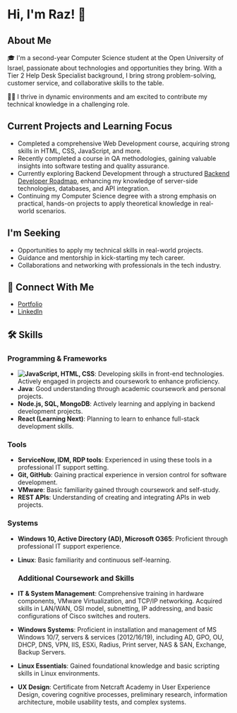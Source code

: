 # Hi, I'm Raz! 👋

## About Me

🎓 I'm a second-year Computer Science student at the Open University of Israel, passionate about technologies and opportunities they bring. With a Tier 2 Help Desk Specialist background, I bring strong problem-solving, customer service, and collaborative skills to the table.

👩‍💻 I thrive in dynamic environments and am excited to contribute my technical knowledge in a challenging role.

## Current Projects and Learning Focus
- Completed a comprehensive Web Development course, acquiring strong skills in HTML, CSS, JavaScript, and more.
- Recently completed a course in QA methodologies, gaining valuable insights into software testing and quality assurance.
- Currently exploring Backend Development through a structured [Backend Developer Roadmap](https://roadmap.sh/backend), enhancing my knowledge of server-side technologies, databases, and API integration.
- Continuing my Computer Science degree with a strong emphasis on practical, hands-on projects to apply theoretical knowledge in real-world scenarios.

## I'm Seeking
- Opportunities to apply my technical skills in real-world projects.
- Guidance and mentorship in kick-starting my tech career.
- Collaborations and networking with professionals in the tech industry.

## 🔗 Connect With Me
- [Portfolio](https://github.com/Raz-y)
- [LinkedIn](https://www.linkedin.com/in/raz-yehiel/)

## 🛠 Skills

### Programming & Frameworks

- **![JavaScript](https://img.shields.io/badge/-JavaScript-F7DF1E?style=flat-square&logo=javascript&logoColor=black), HTML, CSS**: Developing skills in front-end technologies. Actively engaged in projects and coursework to enhance proficiency.
- **Java**: Good understanding through academic coursework and personal projects.
- **Node.js, SQL, MongoDB**: Actively learning and applying in backend development projects.
- **React (Learning Next)**: Planning to learn to enhance full-stack development skills.

### Tools
- **ServiceNow, IDM, RDP tools**: Experienced in using these tools in a professional IT support setting.
- **Git, GitHub**: Gaining practical experience in version control for software development.
- **VMware**: Basic familiarity gained through coursework and self-study.
- **REST APIs**: Understanding of creating and integrating APIs in web projects.

### Systems
- **Windows 10, Active Directory (AD), Microsoft O365**: Proficient through professional IT support experience.
- **Linux**: Basic familiarity and continuous self-learning.

  ### Additional Coursework and Skills
- **IT & System Management**: Comprehensive training in hardware components, VMware Virtualization, and TCP/IP networking. Acquired skills in LAN/WAN, OSI model, subnetting, IP addressing, and basic configurations of Cisco switches and routers.
- **Windows Systems**: Proficient in installation and management of MS Windows 10/7, servers & services (2012/16/19), including AD, GPO, OU, DHCP, DNS, VPN, IIS, ESXi, Radius, Print server, NAS & SAN, Exchange, Backup Servers.
- **Linux Essentials**: Gained foundational knowledge and basic scripting skills in Linux environments.
- **UX Design**: Certificate from Netcraft Academy in User Experience Design, covering cognitive processes, preliminary research, information architecture, mobile usability tests, and complex systems.







<!---
Raz-y/Raz-y is a ✨ special ✨ repository because its `README.md` (this file) appears on your GitHub profile.
You can click the Preview link to take a look at your changes.
--->
